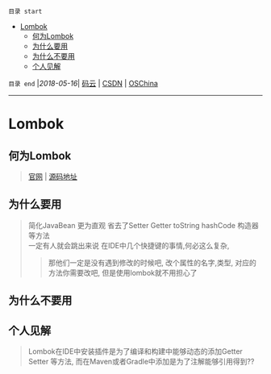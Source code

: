 `目录 start`
 
- [Lombok](#lombok)
    - [何为Lombok](#何为lombok)
    - [为什么要用](#为什么要用)
    - [为什么不要用](#为什么不要用)
    - [个人见解](#个人见解)

`目录 end` |_2018-05-16_| [码云](https://gitee.com/kcp1104) | [CSDN](http://blog.csdn.net/kcp606) | [OSChina](https://my.oschina.net/kcp1104)
****************************************
# Lombok

## 何为Lombok
> [官网](https://projectlombok.org/) | [源码地址](https://github.com/rzwitserloot/lombok)
## 为什么要用
> 简化JavaBean 更为直观 省去了Setter Getter toString hashCode 构造器等方法  
> 一定有人就会跳出来说 在IDE中几个快捷键的事情,何必这么复杂, 
>> 那他们一定是没有遇到修改的时候吧, 改个属性的名字,类型, 对应的方法你需要改吧, 但是使用lombok就不用担心了

## 为什么不要用


## 个人见解
> Lombok在IDE中安装插件是为了编译和构建中能够动态的添加Getter Setter 等方法, 而在Maven或者Gradle中添加是为了注解能够引用得到??
